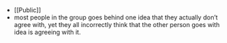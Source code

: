 - [[Public]]
- most people in the group goes behind one idea that they actually don’t agree with, yet they all incorrectly think that the other person goes with idea is agreeing with it. 
